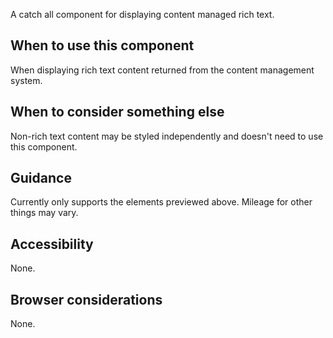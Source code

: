 A catch all component for displaying content managed rich text.

## When to use this component

When displaying rich text content returned from the content management system.

## When to consider something else

Non-rich text content may be styled independently and doesn't need to use this component. 

## Guidance

Currently only supports the elements previewed above. Mileage for other things may vary.

## Accessibility

None.

## Browser considerations

None.
